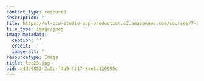 ```yaml
---
content_type: resource
description: ''
file: https://ol-ocw-studio-app-production.s3.amazonaws.com/courses/7-012-introduction-to-biology-fall-2004/a4dc98522a9cf4a9f2178ae1a120995c_lec23.jpg
file_type: image/jpeg
image_metadata:
  caption: ''
  credit: ''
  image-alt: ''
resourcetype: Image
title: lec23.jpg
uid: a4dc9852-2a9c-f4a9-f217-8ae1a120995c
---
```

